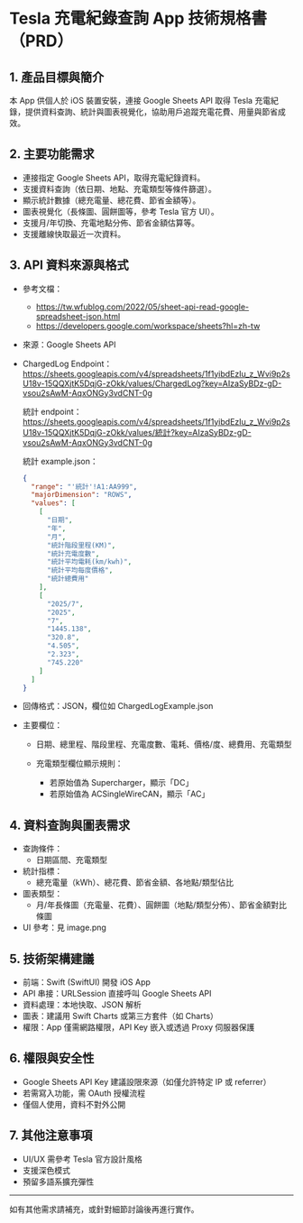 # Tesla 充電紀錄查詢 App 技術規格書（PRD）

## 1. 產品目標與簡介
本 App 供個人於 iOS 裝置安裝，連接 Google Sheets API 取得 Tesla 充電紀錄，提供資料查詢、統計與圖表視覺化，協助用戶追蹤充電花費、用量與節省成效。

## 2. 主要功能需求
- 連接指定 Google Sheets API，取得充電紀錄資料。
- 支援資料查詢（依日期、地點、充電類型等條件篩選）。
- 顯示統計數據（總充電量、總花費、節省金額等）。
- 圖表視覺化（長條圖、圓餅圖等，參考 Tesla 官方 UI）。
- 支援月/年切換、充電地點分佈、節省金額估算等。
- 支援離線快取最近一次資料。

## 3. API 資料來源與格式
- 參考文檔：
  - https://tw.wfublog.com/2022/05/sheet-api-read-google-spreadsheet-json.html
  - https://developers.google.com/workspace/sheets?hl=zh-tw
- 來源：Google Sheets API
- ChargedLog Endpoint：
  https://sheets.googleapis.com/v4/spreadsheets/1f1yibdEzIu_z_Wvi9p2sU18v-15QQXjtK5DqjG-zOkk/values/ChargedLog?key=AIzaSyBDz-gD-vsou2sAwM-AqxONGy3vdCNT-0g
  
  統計 endpoint：
  https://sheets.googleapis.com/v4/spreadsheets/1f1yibdEzIu_z_Wvi9p2sU18v-15QQXjtK5DqjG-zOkk/values/統計?key=AIzaSyBDz-gD-vsou2sAwM-AqxONGy3vdCNT-0g
  
  統計 example.json：
  ```json
  {
    "range": "'統計'!A1:AA999",
    "majorDimension": "ROWS",
    "values": [
      [
        "日期",
        "年",
        "月",
        "統計階段里程(KM)",
        "統計充電度數",
        "統計平均電耗(km/kwh)",
        "統計平均每度價格",
        "統計總費用"
      ],
      [
        "2025/7",
        "2025",
        "7",
        "1445.138",
        "320.8",
        "4.505",
        "2.323",
        "745.220"
      ]
    ]
  }
  ```
- 回傳格式：JSON，欄位如 ChargedLogExample.json
- 主要欄位：
  - 日期、總里程、階段里程、充電度數、電耗、價格/度、總費用、充電類型

  - 充電類型欄位顯示規則：
    - 若原始值為 Supercharger，顯示「DC」
    - 若原始值為 ACSingleWireCAN，顯示「AC」

## 4. 資料查詢與圖表需求
- 查詢條件：
  - 日期區間、充電類型
- 統計指標：
  - 總充電量（kWh）、總花費、節省金額、各地點/類型佔比
- 圖表類型：
  - 月/年長條圖（充電量、花費）、圓餅圖（地點/類型分佈）、節省金額對比條圖
- UI 參考：見 image.png

## 5. 技術架構建議
- 前端：Swift (SwiftUI) 開發 iOS App
- API 串接：URLSession 直接呼叫 Google Sheets API
- 資料處理：本地快取、JSON 解析
- 圖表：建議用 Swift Charts 或第三方套件（如 Charts）
- 權限：App 僅需網路權限，API Key 嵌入或透過 Proxy 伺服器保護

## 6. 權限與安全性
- Google Sheets API Key 建議設限來源（如僅允許特定 IP 或 referrer）
- 若需寫入功能，需 OAuth 授權流程
- 僅個人使用，資料不對外公開

## 7. 其他注意事項
- UI/UX 需參考 Tesla 官方設計風格
- 支援深色模式
- 預留多語系擴充彈性

---

如有其他需求請補充，或針對細節討論後再進行實作。
